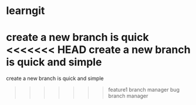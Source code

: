 # learngit
create a new branch is quick
<<<<<<< HEAD
create a new branch is quick and simple
=======
create a new branch is quick and simple
>>>>>>> feature1
branch manager
bug branch manager

